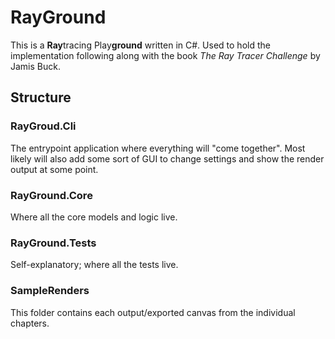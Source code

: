 # RayGround

This is a **Ray**tracing Play**ground** written in C#.
Used to hold the implementation following along with the book *The Ray Tracer Challenge* by Jamis Buck.

## Structure

### RayGroud.Cli

The entrypoint application where everything will "come together".
Most likely will also add some sort of GUI to change settings and show the render output at some point.

### RayGround.Core

Where all the core models and logic live.

### RayGround.Tests

Self-explanatory; where all the tests live.

### SampleRenders

This folder contains each output/exported canvas from the individual chapters.
